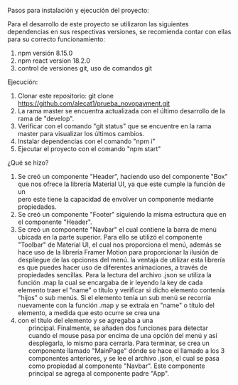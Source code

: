 Pasos para instalación y ejecución del proyecto:

Para el desarrollo de este proyecto se utilizaron
las siguientes dependencias en sus respectivas versiones,
se recomienda contar con ellas para su correcto funcionamiento:

1. npm versión 8.15.0
2. npm react version 18.2.0
3. control de versiones git, uso de comandos git

Ejecución:

1. Clonar este repositorio: git clone https://github.com/alecat1/prueba_novopayment.git
2. La rama master se encuentra actualizada con el último desarrollo de la rama de "develop".
3. Verificar con el comando "git status" que se encuentre en la rama master para visualizar los últimos cambios.
4. Instalar dependencias con el comando "npm i"
5. Ejecutar el proyecto con el comando "npm start"

¿Qué se hizo?

1. Se creó un componente "Header", haciendo uso del componente "Box" que nos ofrece la librería Material UI,
ya que este cumple la función de un <div> pero este tiene la capacidad de envolver un componente mediante propiedades.
2. Se creó un componente "Footer" siguiendo la misma estructura que en el componente "Header".
3. Se creó un componente "Navbar" el cual contiene la barra de menú ubicada en la parte superior.
Para ello se utilizó el componente "Toolbar" de Material UI, el cual nos proporciona el menú, además
se hace uso de la librería Framer Motion para proporcionar la ilusión de despliegue de las opciones del menú.
la ventaja de utilizar esta librería es que puedes hacer uso de diferentes animaciones, a través de propiedades
sencillas.
Para la lectura del archivo .json se utiliza la función .map la cual se encargaba de ir leyendo la key de cada elemento
traer el "name" o título y verificar si dicho elemento contenía "hijos" o sub menús. Si el elemento tenía un sub menú
se recorría nuevamente con la función .map y se extraía en "name" o título del elemento, a medida que esto ocurre
se crea una <li> con el título del elemento y se agregaba a una <ul> principal. Finalmente, se añaden dos funciones
para detectar cuando el mouse pasa por encima de una opción del menú y así desplegarla, lo mismo para cerrarla.
Para terminar, se crea un componente llamado "MainPage" dónde se hace el llamado a los 3 componentes anteriores,
y se lee el archivo .json, el cual se pasa como propiedad al componente "Navbar". Este componente principal se agrega
al componente padre "App".